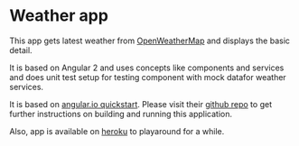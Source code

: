 # Weather app 
This app gets latest weather from [OpenWeatherMap](http://openweathermap.org/api) and displays the basic detail. 

It is based on Angular 2 and uses concepts like components and services and does unit test setup for testing 
component with mock datafor weather services.

It is based on [angular.io quickstart](https://angular.io/docs/ts/latest/quickstart.html). Please visit their [github repo](https://github.com/angular/quickstart/blob/master/README.md) to get further instructions on building and running this application.

Also, app is available on [heroku](https://stark-brushlands-33848.herokuapp.com/) to playaround for a while. 


